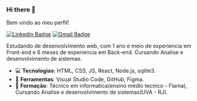 ### Hi there 👋

Bem vindo ao meu perfil!

[![Linkedin Badge](https://img.shields.io/badge/-LinkedIn-blue?style=flat-square&logo=Linkedin&logoColor=white&link=https://www.linkedin.com/in/wesley-de-souza-851271161/)](https://www.linkedin.com/in/wesley-de-souza-851271161/)
[![Gmail Badge](https://img.shields.io/badge/-Gmail-c14438?style=flat-square&logo=Gmail&logoColor=white&link=mailto:wesley.i476@gmail.com)](mailto:wesley.i476@gmail.com)

Estudando de desenvolvimento web, com 1 ano e meio de experiencia em Front-end e 6 meses de experiencia em Back-end. Cursando Analise e desenvolvimento de sistemas.

- :computer: **Tecnologias**: HTML, CSS, JS, React, Node.js, sqlite3.
- :hammer: **Ferramentas**: Visual Studio Code, GitHub, Figma.
- :book: **Formação**: Técnico em informatica(ensino médio tecnico - Flama), Cursando Analise e desenvolvimento de sistemas(UVA - RJ).

<!--
**WeslynSouza/WeslynSouza** is a ✨ _special_ ✨ repository because its `README.md` (this file) appears on your GitHub profile.

Here are some ideas to get you started:

- 🔭 I’m currently working on ...
- 🌱 I’m currently learning ...
- 👯 I’m looking to collaborate on ...
- 🤔 I’m looking for help with ...
- 💬 Ask me about ...
- 📫 How to reach me: ...
- 😄 Pronouns: ...
- ⚡ Fun fact: ...
-->
